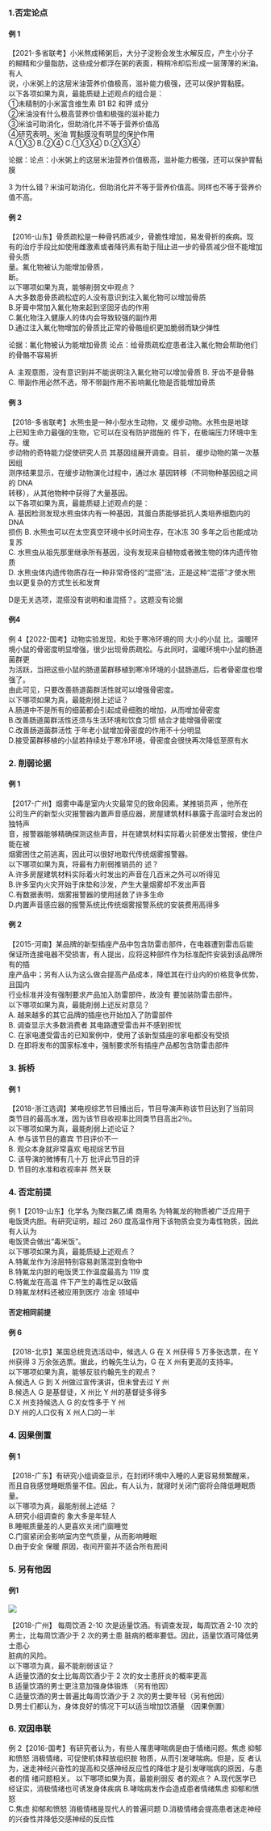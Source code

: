 ### 1.否定论点

#### 例 1
【2021-多省联考】小米熬成稀粥后，大分子淀粉会发生水解反应，产生小分子</br>
的糊精和少量脂肪，这些成分都浮在粥的表面，稍稍冷却后形成一层薄薄的米油。有人</br>
说，小米粥上的这层米油营养价值极高，滋补能力极强，还可以保护胃黏膜。</br>
 以下各项如果为真，最能质疑上述观点的组合是：</br>
 ①未精制的小米富含维生素 B1 B2 和钾 成分</br>
 ②米油没有什么极高营养价值和极强的滋补能力</br>
 ③米油可助消化，但助消化并不等于营养价值高</br>
 ④研究表明，米油 胃黏膜没有明显的保护作用</br>
A.①③ B.②④ C.①③④ D.②③④

论据：论点：小米粥上的这层米油营养价值极高，滋补能力极强，还可以保护胃黏膜

3 为什么错？米油可助消化，但助消化并不等于营养价值高。同样也不等于营养价值不高。

#### 例 2
【2016-山东】骨质疏松是一种骨钙质减少，骨脆性增加，易发骨折的疾病。现</br>
有的治疗手段比如使用雌激素或者降钙素有助于阻止进一步的骨质减少但不能增加骨头质</br>
量。氟化物被认为能增加骨质，</br>
断。</br>
 以下哪项如果为真，能够削弱文中观点？</br>
A.大多数患骨质疏松症的人没有意识到注入氟化物可以增加骨质</br>
B.牙膏中常加入氟化物来起到坚固牙齿的作用</br>
C.氟化物注入健康人的体内会导致较强的副作用</br>
D.通过注入氟化物增加的骨质比正常的骨骼组织更加脆弱而缺少弹性</br>

论据：氟化物被认为能增加骨质 论点：给骨质疏松症患者注入氟化物会帮助他们的骨骼不容易折

A. 主观意图，没有意识到并不能说明注入氟化物可以增加骨质
B. 牙齿不是骨骼
C. 带副作用必然不选，带不带副作用不影响氟化物是否能增加骨质

#### 例 3
【2018-多省联考】水熊虫是一种小型水生动物，又 缓步动物。水熊虫是地球</br>
上已知生命力最强的生物，它可以在没有防护措施的 件下，在极端压力环境中生存。缓</br>
步动物的奇特能力促使研究人员 其基因组展开调查。目前， 缓步动物的第一次基因组</br>
测序结果显示，在缓步动物演化过程中，通过水 基因转移（不同物种基因组之间的 DNA</br>
转移），从其他物种中获得了大量基因。</br>
以下各项如果为真，最能质疑上述观点的是：</br>
A. 基因检测发现水熊虫体内有一种基因，其蛋白质能够抵抗人类培养细胞内的 DNA</br>
损伤
B. 水熊虫可以在太空真空环境中长时间生存，在冰冻 30 多年之后也能成功复苏</br>
C. 水熊虫从祖先那里继承所有基因，没有发现来自植物或者微生物的体内遗传物质</br>
D. 水熊虫体内遗传物质存在一种非常奇怪的“混搭”法，正是这种“混搭”才使水熊</br>
虫以更复杂的方式生长和发育

D是无关选项，混搭没有说明和谁混搭？。这题没有论据

#### 例4

例 4【2022-国考】动物实验发现，和处于寒冷环境的同 大小的小鼠 比，温暖环</br>
境小鼠的骨密度明显增强，很少出现骨质疏松。与此同时，温暖环境中小鼠的肠道菌群更</br>
为活跃，当把这些小鼠的肠道菌群移植到寒冷环境的小鼠肠道后，后者骨密度也增强了。</br>
由此可见，只要改善肠道菌群活性就可以增强骨密度。</br>
 以下哪项如果为真，最能削弱上述证？</br>
A.肠道中不是所有的细菌都会引起成骨细胞的增加，从而增加骨密度</br>
B.改善肠道菌群活性还须与生活环境和饮食习惯 结合才能增强骨密度</br>
C.改善肠道菌群活性 于年老小鼠增加骨密度的作用不十分明显</br>
D.接受菌群移植的小鼠若持续处于寒冷环境，骨密度会很快再次降低至原有水</br>

### 2. 削弱论据

#### 例 1
【2017-广州】烟雾中毒是室内火灾最常见的致命因素。某推销员声 ，他所在</br>
公司生产的新型火灾报警器内置声音感应器，房屋建筑材料暴露于高温时会发出的独特声</br>
音，报警器能够精确探测这些声音，并在建筑材料实际着火前便发出警报，使住户能在被</br>
烟雾困住之前逃离，因此可以很好地取代传统烟雾报警器。</br> 
以下哪项如果为真，将最有力削弱推销员的 述？</br> 
A.许多房屋建筑材料实际着火时发出的声音在几百米之外可以听得见</br>
B.许多室内火灾开始于床垫和沙发，产生大量烟雾却不发出声音</br>
C.有数据表明，烟雾报警器的使用拯救了许多生命 </br>
D.内置声音感应器的报警系统比传统烟雾报警系统的安装费用高得多</br>

#### 例 2
【2015-河南】某品牌的新型插座产品中包含防雷击部件，在电器遭到雷击后能</br>
保证所连接电器不受损害，有人提出，应将这种部件作为标准配件安装到该品牌所有的插</br>
座产品中；另有人认为这么做会提高产品成本，降低其在行业内的价格竞争优势，且国内</br>
行业标准并没有强制要求产品加入防雷部件，故没有 要加装防雷击部件。</br> 
以下哪项如果为真，最能削弱上述反对意见？</br> 
A.  越来越多的其它品牌的插座也开始加入了防雷部件 </br>
B.  调查显示大多数消费者 其电路遭受雷击并不感到担忧 </br>
C.  在家电遭受雷击的已知案例中，使用了该新型插座的家电都没有受损 </br>
D.  在即将发布的国家标准中，强制要求所有插座产品都包含防雷击部件 </br>


### 3. 拆桥

#### 例 1
【2018-浙江选调】某电视综艺节目播出后，节目导演声称该节目达到了当前同</br>
类节目的最高水准，因为该节目收视率比同类节目高出2％。</br> 
以下哪项如果为真，最能削弱上述论证？</br> 
A.  参与该节目的嘉宾 节目评价不一 </br>
B.  观众本身就非常喜欢 电视综艺节目 </br>
C.  该导演的微博有几十万 批评此节目的评 </br>
D.  节目的水准和收视率并  然关联

### 4. 否定前提

例 1【2019-山东】化学名 为聚四氟乙烯 商用名 为特氟龙的物质被广泛应用于</br>
电饭煲内胆。有研究证明，超过 260 度高温作用下该物质会变为毒性物质，因此有人认为</br>
电饭煲会做出“毒米饭”。</br> 
以下哪项如果为真，最能质疑上述观点？</br> 
A.特氟龙作为涂层特别容易剥落混到食物中 </br>
B.特氟龙内胆的电饭煲工作温度最高为 119 度 </br>
C.特氟龙在高温 件下产生的毒性足以致癌 </br>
D.特氟龙材料还被应用到医疗 冶金 领域中

#### 否定相同前提

#### 例 6
【2018-北京】某国总统竞选活动中，候选人 G 在 X 州获得 5 万多张选票，在 Y</br>
州获得 3 万余张选票。据此，约翰先生认为，G 在 X 州有更高的支持率。</br> 
以下哪项如果为真，能够反驳约翰先生的观点？</br> 
A.候选人 G 到 X 州做过宣传演讲，但未曾去过 Y 州 </br>
B.候选人 G 是基督徒，X 州比 Y 州的基督徒多得多</br> 
C.X 州支持候选人 G 的女性多于 Y 州</br> 
D.Y 州的人口仅有 X 州人口的一半

### 4. 因果倒置

#### 例 1

【2018-广东】有研究小组调查显示，在封闭环境中入睡的人更容易频繁醒来，</br>
而且自我感觉睡眠质量不佳。因此，有人认为，就寝时关闭门窗将会降低睡眠质量。</br>
以下哪项为真，最能削弱上述结 ？</br> 
A.研究小组调查的 象大多是年轻人 </br>
B.睡眠质量差的人更喜欢关闭门窗睡觉 </br>
C.门窗紧闭会影响室内空气质量，从而影响睡眠 </br>
D.由于安全 保暖 原因，夜间开窗并不适合所有房间</br>

### 5. 另有他因

#### 例1

![](./images/1.png)

【2018-广州】 每周饮酒 2-10 次是适量饮酒。有调查发现，每周饮酒 2-10 次的</br>
男士，比每周饮酒少于 2 次的男士患 脏病的概率要低。因此，适量饮酒可降低男士患心</br>
脏病的风险。 </br>
以下哪项为真，最不能削弱该证？</br> 
A.适量饮酒的女士比每周饮酒少于 2 次的女士患肝炎的概率更高 </br>
B.适量饮酒的男士更注意加强身体锻炼  （另有他因）</br>
C.适量饮酒的男士普遍比每周饮酒少于 2 次的男士要年轻（另有他因）</br>
D.男士们都认为，身体良好的情况下可以适当增加饮酒量 （因果倒置）

### 6. 双因串联

例 2【2016-国考】有研究者认为，有些人罹患哮喘病是由于情绪问题。焦虑 抑郁
和愤怒 消极情绪，可促使机体释放组织胺 物质，从而引发哮喘病。但是，反 者认
为，迷走神经兴奋性的提高和交感神经反应性的降低才是引发哮喘病的原因，与患者的情
绪问题相关。 以下哪项如果为真，最能削弱反 者的观点？ 
A.现代医学已经证实，消极情绪也可诱发身体疾病 
B.哮喘病发作会造成患者情绪焦虑 抑郁和愤怒  
C.焦虑 抑郁和愤怒 消极情绪是现代人的普遍问题 
D.消极情绪会提高患者迷走神经的兴奋性并降低交感神经的反应性
